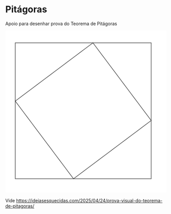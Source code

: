 # Pitágoras
Apoio para desenhar prova do Teorema de Pitágoras

![](Pitagoras01.png)

Vide https://ideiasesquecidas.com/2025/04/24/prova-visual-do-teorema-de-pitagoras/
